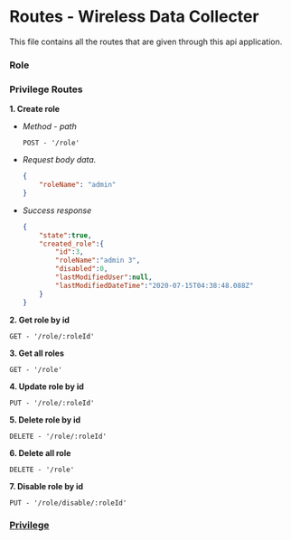 # Routes - Wireless Data Collecter

 This file contains all the routes that are given through this api application.

### Role
### <a name="privilege">Privilege Routes</a>

**1. Create role**
- *Method - path*
    ```
    POST - '/role'
    ```
- *Request body data.*
    ```json
    {
    	"roleName": "admin"
    }
    ```
- *Success response*
    ```json
    {
        "state":true,
        "created_role":{
            "id":3,
            "roleName":"admin 3",
            "disabled":0,
            "lastModifiedUser":null,
            "lastModifiedDateTime":"2020-07-15T04:38:48.088Z"
        }
    }

    ```

**2. Get role by id**
```
GET - '/role/:roleId'
```

**3. Get all roles**

    GET - '/role'

**4. Update role by id**

    PUT - '/role/:roleId'

**5. Delete role by id**

    DELETE - '/role/:roleId'

**6. Delete all role**

    DELETE - '/role'

**7. Disable role by id**

    PUT - '/role/disable/:roleId'
    
    
### [Privilege](#privilege)
